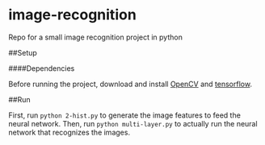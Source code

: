 # image-recognition
Repo for a small image recognition project in python

##Setup

####Dependencies

Before running the project, download and install [OpenCV](http://opencv.org/downloads.html) and [tensorflow](https://github.com/tensorflow/tensorflow).

##Run

First, run `python 2-hist.py` to generate the image features to feed the neural network. Then, run `python multi-layer.py` to actually run the neural network that recognizes the images.
